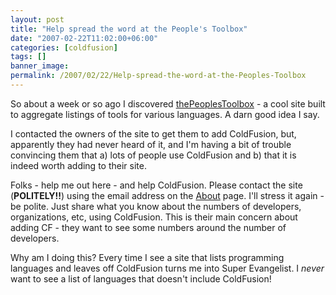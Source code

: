 ```yaml
---
layout: post
title: "Help spread the word at the People's Toolbox"
date: "2007-02-22T11:02:00+06:00"
categories: [coldfusion]
tags: []
banner_image: 
permalink: /2007/02/22/Help-spread-the-word-at-the-Peoples-Toolbox
---
```


So about a week or so ago I discovered <a href="http://www.thepeoplestoolbox.com/programmers/">thePeoplesToolbox</a> - a cool site built to aggregate listings of tools for various languages. A darn good idea I say.

I contacted the owners of the site to get them to add ColdFusion, but, apparently they had never heard of it, and I'm having a bit of trouble convincing them that a) lots of people use ColdFusion and b) that it is indeed worth adding to their site.

Folks - help me out here - and help ColdFusion. Please contact the site (<b>POLITELY!!</b>) using the email address on the <a href="http://www.thepeoplestoolbox.com/about.php">About</a> page. I'll stress it again - be polite. Just share what you know about the numbers of developers, organizations, etc, using ColdFusion. This is their main concern about adding CF - they want to see some numbers around the number of developers.

Why am I doing this? Every time I see a site that lists programming languages and leaves off ColdFusion turns me into Super Evangelist. I <i>never</i> want to see a list of languages that doesn't include ColdFusion!